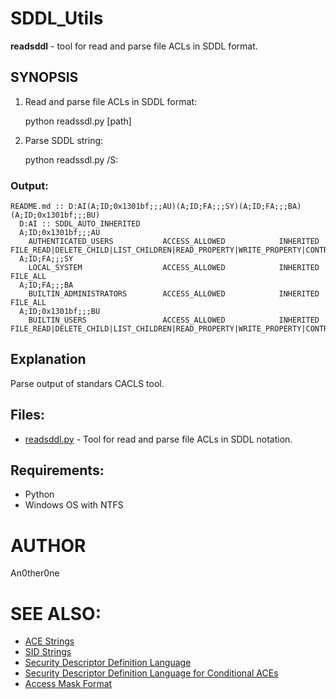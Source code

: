 # SDDL_Utils

**readsddl** - tool for read and parse file ACLs in  SDDL format.

## SYNOPSIS

1) Read and parse file ACLs in SDDL format:

    python readssdl.py [path]<filename>
	
2) Parse SDDL string:

    python readssdl.py /S:<SDDL>

### Output:
	
    README.md :: D:AI(A;ID;0x1301bf;;;AU)(A;ID;FA;;;SY)(A;ID;FA;;;BA)(A;ID;0x1301bf;;;BU)
      D:AI :: SDDL_AUTO_INHERITED
      A;ID;0x1301bf;;;AU  
        AUTHENTICATED_USERS           ACCESS_ALLOWED            INHERITED                           FILE_READ|DELETE_CHILD|LIST_CHILDREN|READ_PROPERTY|WRITE_PROPERTY|CONTROL_ACCESS|STANDARD_DELETE
      A;ID;FA;;;SY        
        LOCAL_SYSTEM                  ACCESS_ALLOWED            INHERITED                           FILE_ALL        
      A;ID;FA;;;BA        
        BUILTIN_ADMINISTRATORS        ACCESS_ALLOWED            INHERITED                           FILE_ALL        
      A;ID;0x1301bf;;;BU  
        BUILTIN_USERS                 ACCESS_ALLOWED            INHERITED                           FILE_READ|DELETE_CHILD|LIST_CHILDREN|READ_PROPERTY|WRITE_PROPERTY|CONTROL_ACCESS|STANDARD_DELETE
	
## Explanation	

Parse output of standars CACLS tool.

## Files:
	
* [readsddl.py](readsddl.py) - Tool for read and parse file ACLs in SDDL notation.

## Requirements:

* Python
* Windows OS with NTFS

# AUTHOR
   An0ther0ne

# SEE ALSO:
* [ACE Strings](https://docs.microsoft.com/ru-ru/windows/win32/secauthz/ace-strings)
* [SID Strings](https://docs.microsoft.com/ru-ru/windows/win32/secauthz/sid-strings)
* [Security Descriptor Definition Language](https://docs.microsoft.com/en-us/windows/win32/secauthz/security-descriptor-definition-language)
* [Security Descriptor Definition Language for Conditional ACEs](https://docs.microsoft.com/ru-ru/windows/win32/secauthz/security-descriptor-definition-language-for-conditional-aces-)
* [Access Mask Format](https://docs.microsoft.com/ru-ru/windows/win32/secauthz/access-mask-format)
